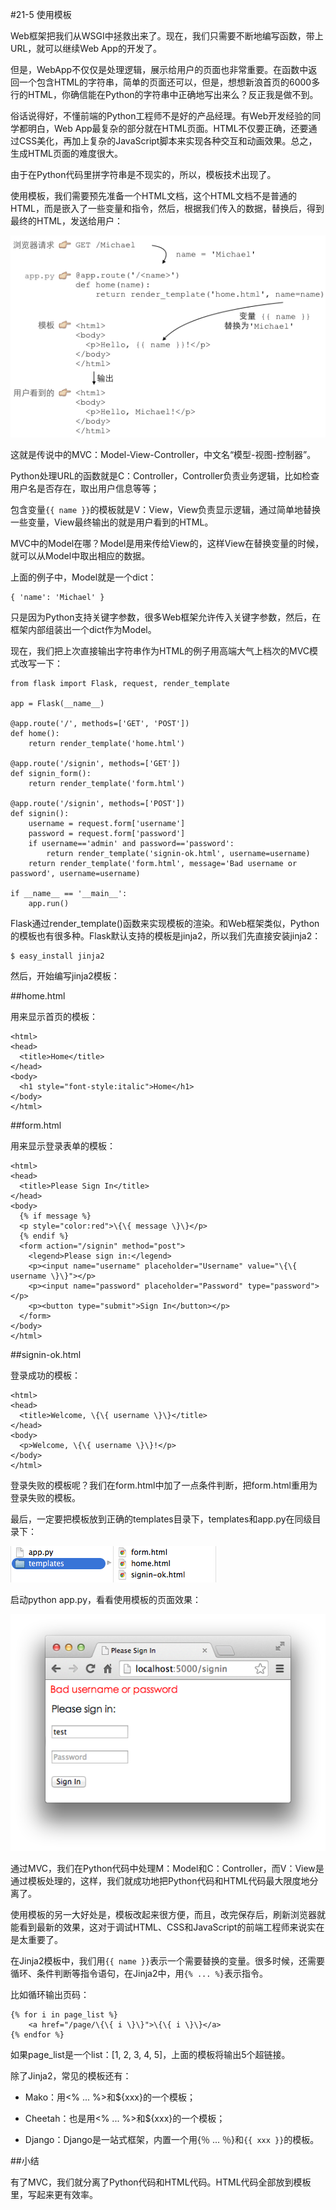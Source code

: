 #21-5 使用模板

Web框架把我们从WSGI中拯救出来了。现在，我们只需要不断地编写函数，带上URL，就可以继续Web App的开发了。

但是，WebApp不仅仅是处理逻辑，展示给用户的页面也非常重要。在函数中返回一个包含HTML的字符串，简单的页面还可以，但是，想想新浪首页的6000多行的HTML，你确信能在Python的字符串中正确地写出来么？反正我是做不到。

俗话说得好，不懂前端的Python工程师不是好的产品经理。有Web开发经验的同学都明白，Web App最复杂的部分就在HTML页面。HTML不仅要正确，还要通过CSS美化，再加上复杂的JavaScript脚本来实现各种交互和动画效果。总之，生成HTML页面的难度很大。

由于在Python代码里拼字符串是不现实的，所以，模板技术出现了。

使用模板，我们需要预先准备一个HTML文档，这个HTML文档不是普通的HTML，而是嵌入了一些变量和指令，然后，根据我们传入的数据，替换后，得到最终的HTML，发送给用户：

![mvc-seq](../image/chapter21/21-5-1.jpg)

这就是传说中的MVC：Model-View-Controller，中文名“模型-视图-控制器”。

Python处理URL的函数就是C：Controller，Controller负责业务逻辑，比如检查用户名是否存在，取出用户信息等等；

包含变量`{{ name }}`的模板就是V：View，View负责显示逻辑，通过简单地替换一些变量，View最终输出的就是用户看到的HTML。

MVC中的Model在哪？Model是用来传给View的，这样View在替换变量的时候，就可以从Model中取出相应的数据。

上面的例子中，Model就是一个dict：

	{ 'name': 'Michael' }
只是因为Python支持关键字参数，很多Web框架允许传入关键字参数，然后，在框架内部组装出一个dict作为Model。

现在，我们把上次直接输出字符串作为HTML的例子用高端大气上档次的MVC模式改写一下：

	from flask import Flask, request, render_template
	
	app = Flask(__name__)
	
	@app.route('/', methods=['GET', 'POST'])
	def home():
	    return render_template('home.html')
	
	@app.route('/signin', methods=['GET'])
	def signin_form():
	    return render_template('form.html')
	
	@app.route('/signin', methods=['POST'])
	def signin():
	    username = request.form['username']
	    password = request.form['password']
	    if username=='admin' and password=='password':
	        return render_template('signin-ok.html', username=username)
	    return render_template('form.html', message='Bad username or password', username=username)
	
	if __name__ == '__main__':
	    app.run()
Flask通过render_template()函数来实现模板的渲染。和Web框架类似，Python的模板也有很多种。Flask默认支持的模板是jinja2，所以我们先直接安装jinja2：

	$ easy_install jinja2
然后，开始编写jinja2模板：

##home.html

用来显示首页的模板：

	<html>
	<head>
	  <title>Home</title>
	</head>
	<body>
	  <h1 style="font-style:italic">Home</h1>
	</body>
	</html>
	
##form.html

用来显示登录表单的模板：

	<html>
	<head>
	  <title>Please Sign In</title>
	</head>
	<body>
	  {% if message %}
	  <p style="color:red">\{\{ message \}\}</p>
	  {% endif %}
	  <form action="/signin" method="post">
	    <legend>Please sign in:</legend>
	    <p><input name="username" placeholder="Username" value="\{\{ username \}\}"></p>
	    <p><input name="password" placeholder="Password" type="password"></p>
	    <p><button type="submit">Sign In</button></p>
	  </form>
	</body>
	</html>

##signin-ok.html

登录成功的模板：

	<html>
	<head>
	  <title>Welcome, \{\{ username \}\}</title>
	</head>
	<body>
	  <p>Welcome, \{\{ username \}\}!</p>
	</body>
	</html>
登录失败的模板呢？我们在form.html中加了一点条件判断，把form.html重用为登录失败的模板。

最后，一定要把模板放到正确的templates目录下，templates和app.py在同级目录下：

![mvc-dir](../image/chapter21/21-5-2.jpg)

启动python app.py，看看使用模板的页面效果：

![mvc-form](../image/chapter21/21-5-3.jpg)

通过MVC，我们在Python代码中处理M：Model和C：Controller，而V：View是通过模板处理的，这样，我们就成功地把Python代码和HTML代码最大限度地分离了。

使用模板的另一大好处是，模板改起来很方便，而且，改完保存后，刷新浏览器就能看到最新的效果，这对于调试HTML、CSS和JavaScript的前端工程师来说实在是太重要了。

在Jinja2模板中，我们用`{{ name }}`表示一个需要替换的变量。很多时候，还需要循环、条件判断等指令语句，在Jinja2中，用`{% ... %}`表示指令。

比如循环输出页码：

	{% for i in page_list %}
	    <a href="/page/\{\{ i \}\}">\{\{ i \}\}</a>
	{% endfor %}

如果page_list是一个list：[1, 2, 3, 4, 5]，上面的模板将输出5个超链接。

除了Jinja2，常见的模板还有：

- Mako：用<% ... %>和${xxx}的一个模板；

- Cheetah：也是用<% ... %>和${xxx}的一个模板；

- Django：Django是一站式框架，内置一个用{％ ... ％}和`{{ xxx }}`的模板。

##小结

有了MVC，我们就分离了Python代码和HTML代码。HTML代码全部放到模板里，写起来更有效率。